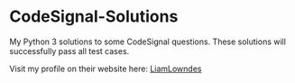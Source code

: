 # CodeSignal-Solutions
My Python 3 solutions to some CodeSignal questions. These solutions will successfully pass all test cases.

Visit my profile on their website here: [LiamLowndes](https://app.codesignal.com/profile/liam_l5)
